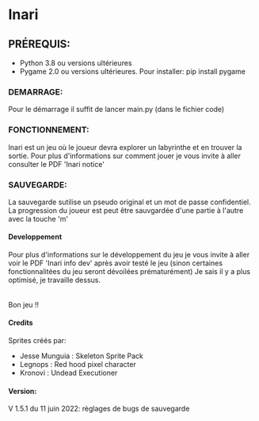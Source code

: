 # Inari

## PRÉREQUIS:
- Python 3.8 ou versions ultérieures
- Pygame 2.0 ou versions ultérieures. Pour installer: pip install pygame

### DEMARRAGE:
Pour le démarrage il suffit de lancer main.py (dans le fichier code)

### FONCTIONNEMENT:
Inari est un jeu où le joueur devra explorer un labyrinthe et en trouver la sortie.
Pour plus d'informations sur comment jouer je vous invite à aller consulter le PDF 'Inari notice'

### SAUVEGARDE:

La sauvegarde sutilise un pseudo original et un mot de passe confidentiel.
La progression du joueur est peut être sauvgardée d'une partie à l'autre avec la touche 'm'

#### Developpement
Pour plus d'informations sur le développement du jeu je vous invite à aller voir le PDF 'Inari info dev' après avoir testé le jeu (sinon certaines
fonctionnalitées du jeu seront dévoilées prématurément)
Je sais il y a plus optimisé, je travaille dessus.

######
Bon jeu !!

#### Credits
Sprites créés par:
- Jesse Munguia : Skeleton Sprite Pack
- Legnops : Red hood pixel character
- Kronovi : Undead Executioner 

#### Version: 
  V 1.5.1 du 11 juin 2022: règlages de bugs de sauvegarde
 
